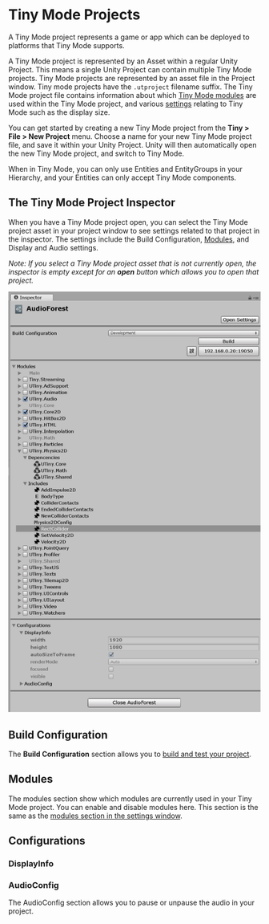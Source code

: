 # Tiny Mode Projects

A Tiny Mode project represents a game or app which can be deployed to platforms that Tiny Mode supports. 

A Tiny Mode project is represented by an Asset within a regular Unity Project. This means a single Unity Project can contain multiple Tiny Mode projects. Tiny Mode projects are represented by an asset file in the Project window. Tiny mode projects have the `.utproject` filename suffix. The Tiny Mode project file contains information about which [Tiny Mode modules](modules.md) are used within the Tiny Mode project, and various [settings](settings-main.md) relating to Tiny Mode such as the display size.

You can get started by creating a new Tiny Mode project from the **Tiny > File > New Project** menu. Choose a name for your new Tiny Mode project file, and save it within your Unity Project. Unity will then automatically open the new Tiny Mode project, and switch to Tiny Mode.

When in Tiny Mode, you can only use Entities and EntityGroups in your Hierarchy, and your Entities can only accept Tiny Mode components.


## The Tiny Mode Project Inspector

When you have a Tiny Mode project open, you can select the Tiny Mode project asset in your project window to see settings related to that project in the inspector. The settings include the Build Configuration, [Modules](modules.md), and Display and Audio settings.

_Note: If you select a Tiny Mode project asset that is not currently open, the inspector is empty except for an **open** button which allows you to open that project._

![alt_text](images/project-inspector.png "image_tooltip")

## Build Configuration

The **Build Configuration** section allows you to [build and test your project](building-and-testing.md).

## Modules

The modules section show which modules are currently used in your Tiny Mode project. You can enable and disable modules here. This section is the same as the [modules section in the settings window](settings-modules.md).

## Configurations

### DisplayInfo

### AudioConfig

The AudioConfig section allows you to pause or unpause the audio in your project.

<!-- TO DO : displayinfo and audioconfig descriptions -->